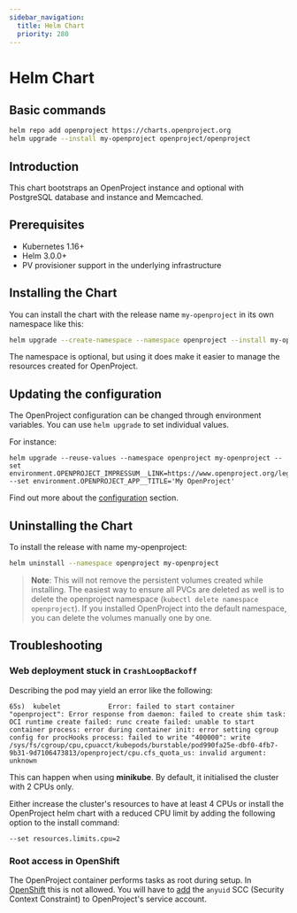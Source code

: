 ```yaml
---
sidebar_navigation:
  title: Helm Chart
  priority: 280
---
```


# Helm Chart

## Basic commands

```bash
helm repo add openproject https://charts.openproject.org
helm upgrade --install my-openproject openproject/openproject
```

## Introduction

This chart bootstraps an OpenProject instance and optional with PostgreSQL database and instance and Memcached.

## Prerequisites
- Kubernetes 1.16+
- Helm 3.0.0+
- PV provisioner support in the underlying infrastructure

## Installing the Chart

You can install the chart with the release name `my-openproject` in its own namespace like this:

```bash
helm upgrade --create-namespace --namespace openproject --install my-openproject openproject/openproject
```

The namespace is optional, but using it does make it easier to manage the resources
created for OpenProject.

## Updating the configuration

The OpenProject configuration can be changed through environment variables.
You can use `helm upgrade` to set individual values.

For instance:

```
helm upgrade --reuse-values --namespace openproject my-openproject --set environment.OPENPROJECT_IMPRESSUM__LINK=https://www.openproject.org/legal/imprint/ --set environment.OPENPROJECT_APP__TITLE='My OpenProject'
```

Find out more about the [configuration](../../configuration/environment/) section.

## Uninstalling the Chart

To install the release with name my-openproject:

```bash
helm uninstall --namespace openproject my-openproject
```

> **Note**: This will not remove the persistent volumes created while installing.
> The easiest way to ensure all PVCs are deleted as well is to delete the openproject namespace
> (`kubectl delete namespace openproject`). If you installed OpenProject into the default
> namespace, you can delete the volumes manually one by one.

## Troubleshooting

### Web deployment stuck in `CrashLoopBackoff`

Describing the pod may yield an error like the following:

```
65s)  kubelet            Error: failed to start container "openproject": Error response from daemon: failed to create shim task: OCI runtime create failed: runc create failed: unable to start container process: error during container init: error setting cgroup config for procHooks process: failed to write "400000": write /sys/fs/cgroup/cpu,cpuacct/kubepods/burstable/pod990fa25e-dbf0-4fb7-9b31-9d7106473813/openproject/cpu.cfs_quota_us: invalid argument: unknown
```

This can happen when using **minikube**. By default, it initialised the cluster with 2 CPUs only.

Either increase the cluster's resources to have at least 4 CPUs or install the OpenProject helm chart with a reduced CPU limit by adding the following option to the install command:

```
--set resources.limits.cpu=2
```

### Root access in OpenShift

The OpenProject container performs tasks as root during setup.
In [OpenShift](https://www.redhat.com/en/technologies/cloud-computing/openshift) this is not allowed. You will have to [add](https://examples.openshift.pub/deploy/scc-anyuid/) the `anyuid` SCC (Security Context Constraint)
to OpenProject's service account.
